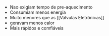 - Nao exigiam tempo de pre-aquecimento
- Consumiam menos energia
- Muito menores que as [[Válvulas Eletrônicas]]
- geravam menos calor
- Mais rápidos e comfiáveis
